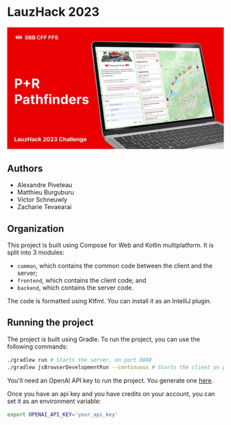 # LauzHack 2023
![P+R Pathfinder](thumbnail.jpg "P+R Pathfinder")
## Authors
- Alexandre Piveteau
- Matthieu Burguburu
- Victor Schneuwly
- Zacharie Tevaearai

## Organization

This project is built using Compose for Web and Kotlin multiplatform. It is split into 3 modules:

- `common`, which contains the common code between the client and the server;
- `frontend`, which contains the client code; and
- `backend`, which contains the server code.

The code is formatted using Ktfmt. You can install it as an IntelliJ plugin.

## Running the project

The project is built using Gradle. To run the project, you can use the following commands:

```bash
./gradlew run # Starts the server, on port 8888
./gradlew jsBrowserDevelopmentRun --continuous # Starts the client on port 8080
```

You'll need an OpenAI API key to run the project. You generate one [here](https://platform.openai.com/api-keys). 

Once you have an api key and you have credits on your account, you can set it as an environment variable:

```bash
export OPENAI_API_KEY='your_api_key'
```